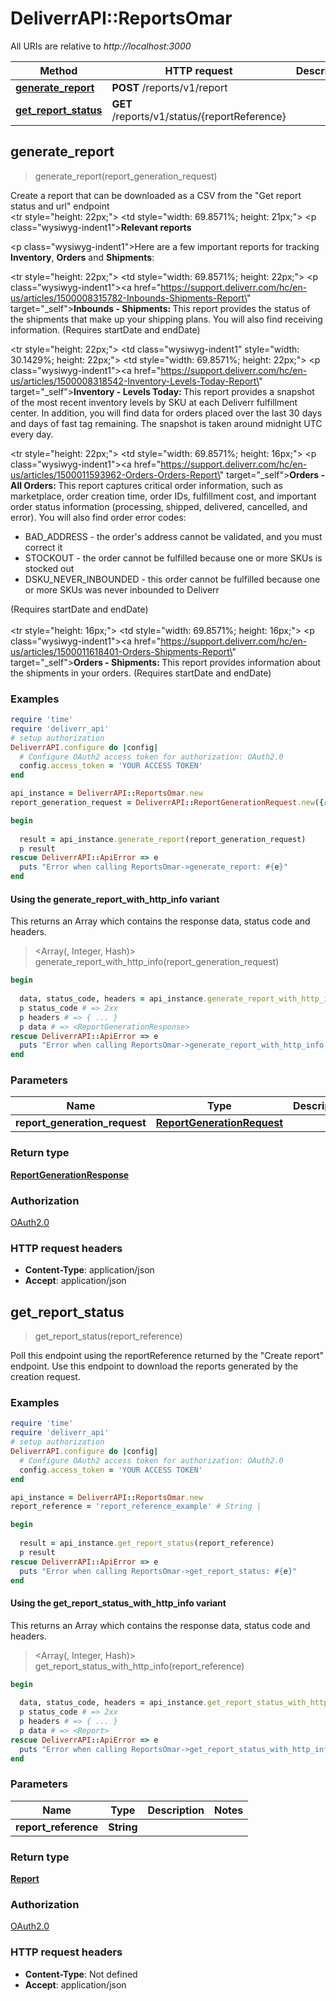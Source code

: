 # DeliverrAPI::ReportsOmar

All URIs are relative to *http://localhost:3000*

| Method | HTTP request | Description |
| ------ | ------------ | ----------- |
| [**generate_report**](ReportsOmar.md#generate_report) | **POST** /reports/v1/report |  |
| [**get_report_status**](ReportsOmar.md#get_report_status) | **GET** /reports/v1/status/{reportReference} |  |


## generate_report

> <ReportGenerationResponse> generate_report(report_generation_request)



Create a report that can be downloaded as a CSV from the \"Get report status and url\" endpoint <tbody>               <br>               <tr style=\"height: 22px;\">               <td style=\"width: 69.8571%; height: 21px;\">               <p class=\"wysiwyg-indent1\"><strong>Relevant reports</strong></p>               <p class=\"wysiwyg-indent1\">Here are a few important reports for tracking <b>Inventory</b>,                                          <b>Orders</b> and <b>Shipments</b>:</p>               </td>               </tr>               <tr style=\"height: 22px;\">               <td style=\"width: 69.8571%; height: 22px;\">               <p class=\"wysiwyg-indent1\"><a href=\"https://support.deliverr.com/hc/en-us/articles/1500008315782-Inbounds-Shipments-Report\" target=\"_self\"><strong>Inbounds - Shipments: </strong></a>This report provides the status of the shipments that make up your shipping plans. You will also find receiving information. (Requires startDate and endDate)<em>&nbsp;</em></p>               </td>               <tr style=\"height: 22px;\">               <td class=\"wysiwyg-indent1\" style=\"width: 30.1429%; height: 22px;\">               </td>               <td style=\"width: 69.8571%; height: 22px;\">               <p class=\"wysiwyg-indent1\"><a href=\"https://support.deliverr.com/hc/en-us/articles/1500008318542-Inventory-Levels-Today-Report\" target=\"_self\"><strong>Inventory - Levels Today: </strong></a>This report provides a snapshot of the most recent inventory levels by SKU at each Deliverr fulfillment center. In addition, you will find data for orders placed over the last 30 days and days of fast tag remaining. The snapshot is taken around midnight UTC every day.</p>               </td>               </tr>               <tr style=\"height: 22px;\">               <td style=\"width: 69.8571%; height: 16px;\">               <p class=\"wysiwyg-indent1\"><a href=\"https://support.deliverr.com/hc/en-us/articles/1500011593962-Orders-Orders-Report\" target=\"_self\"><strong>Orders - All Orders: </strong></a>This report captures critical order information, such as marketplace, order creation time, order IDs, fulfillment cost, and important order status information (processing, shipped, delivered, cancelled, and error). You will also find order error codes:</p>               <ul>               <li>BAD_ADDRESS - the order's address cannot be validated, and you must correct it</li>               <li>STOCKOUT - the order cannot be fulfilled because one or more SKUs is stocked out</li>               <li>DSKU_NEVER_INBOUNDED - this order cannot be fulfilled because one or more SKUs was never inbounded to Deliverr</li>               </ul>               (Requires startDate and endDate) <br><br>               </td>               </tr>               <tr style=\"height: 16px;\">               <td style=\"width: 69.8571%; height: 16px;\">               <p class=\"wysiwyg-indent1\"><a href=\"https://support.deliverr.com/hc/en-us/articles/1500011618401-Orders-Shipments-Report\" target=\"_self\"><strong>Orders - Shipments: </strong></a>This report provides information about the shipments in your orders. (Requires startDate and endDate)</p>               </td>               </tr>               </tbody>

### Examples

```ruby
require 'time'
require 'deliverr_api'
# setup authorization
DeliverrAPI.configure do |config|
  # Configure OAuth2 access token for authorization: OAuth2.0
  config.access_token = 'YOUR ACCESS TOKEN'
end

api_instance = DeliverrAPI::ReportsOmar.new
report_generation_request = DeliverrAPI::ReportGenerationRequest.new({report_type: DeliverrAPI::SellerReportType::BILLING_INVOICES}) # ReportGenerationRequest | 

begin
  
  result = api_instance.generate_report(report_generation_request)
  p result
rescue DeliverrAPI::ApiError => e
  puts "Error when calling ReportsOmar->generate_report: #{e}"
end
```

#### Using the generate_report_with_http_info variant

This returns an Array which contains the response data, status code and headers.

> <Array(<ReportGenerationResponse>, Integer, Hash)> generate_report_with_http_info(report_generation_request)

```ruby
begin
  
  data, status_code, headers = api_instance.generate_report_with_http_info(report_generation_request)
  p status_code # => 2xx
  p headers # => { ... }
  p data # => <ReportGenerationResponse>
rescue DeliverrAPI::ApiError => e
  puts "Error when calling ReportsOmar->generate_report_with_http_info: #{e}"
end
```

### Parameters

| Name | Type | Description | Notes |
| ---- | ---- | ----------- | ----- |
| **report_generation_request** | [**ReportGenerationRequest**](ReportGenerationRequest.md) |  |  |

### Return type

[**ReportGenerationResponse**](ReportGenerationResponse.md)

### Authorization

[OAuth2.0](../README.md#OAuth2.0)

### HTTP request headers

- **Content-Type**: application/json
- **Accept**: application/json


## get_report_status

> <Report> get_report_status(report_reference)



Poll this endpoint using the reportReference returned by the \"Create report\" endpoint. Use this endpoint to download the reports generated by the creation request.

### Examples

```ruby
require 'time'
require 'deliverr_api'
# setup authorization
DeliverrAPI.configure do |config|
  # Configure OAuth2 access token for authorization: OAuth2.0
  config.access_token = 'YOUR ACCESS TOKEN'
end

api_instance = DeliverrAPI::ReportsOmar.new
report_reference = 'report_reference_example' # String | 

begin
  
  result = api_instance.get_report_status(report_reference)
  p result
rescue DeliverrAPI::ApiError => e
  puts "Error when calling ReportsOmar->get_report_status: #{e}"
end
```

#### Using the get_report_status_with_http_info variant

This returns an Array which contains the response data, status code and headers.

> <Array(<Report>, Integer, Hash)> get_report_status_with_http_info(report_reference)

```ruby
begin
  
  data, status_code, headers = api_instance.get_report_status_with_http_info(report_reference)
  p status_code # => 2xx
  p headers # => { ... }
  p data # => <Report>
rescue DeliverrAPI::ApiError => e
  puts "Error when calling ReportsOmar->get_report_status_with_http_info: #{e}"
end
```

### Parameters

| Name | Type | Description | Notes |
| ---- | ---- | ----------- | ----- |
| **report_reference** | **String** |  |  |

### Return type

[**Report**](Report.md)

### Authorization

[OAuth2.0](../README.md#OAuth2.0)

### HTTP request headers

- **Content-Type**: Not defined
- **Accept**: application/json

